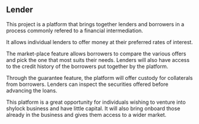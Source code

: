 ## Lender
This project is a platform that brings together lenders and borrowers in a process commonly refered to a financial intermediation.

It allows individual lenders to offer money at their preferred rates of interest.

The market-place feature allows borrowers to compare the various offers and pick the one that most suits their needs.
Lenders will also have access to the credit history of the borrowers put together by the platform.

Through the guarantee feature, the platform will offer custody for collaterals from borrowers. Lenders can inspect the securities offered before advancing the loans.

This platform is a great opportunity for individuals wishing to venture into shylock business and have little capital. It will also bring onboard those already in the business and gives them access to a wider market. 
